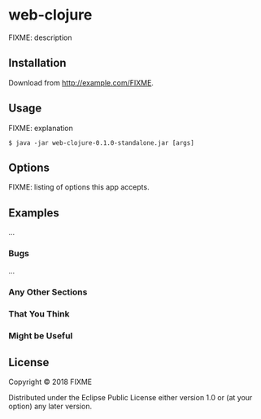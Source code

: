 # web-clojure

FIXME: description

## Installation

Download from http://example.com/FIXME.

## Usage

FIXME: explanation

    $ java -jar web-clojure-0.1.0-standalone.jar [args]

## Options

FIXME: listing of options this app accepts.

## Examples

...

### Bugs

...

### Any Other Sections
### That You Think
### Might be Useful

## License

Copyright © 2018 FIXME

Distributed under the Eclipse Public License either version 1.0 or (at
your option) any later version.
